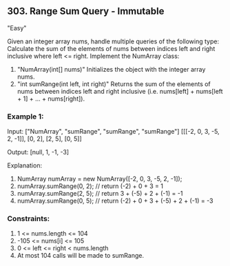 ## 303. Range Sum Query - Immutable
"Easy" 

Given an integer array nums, handle multiple queries of the following type:
Calculate the sum of the elements of nums between indices left and right inclusive where left <= right.
Implement the NumArray class:
1. "NumArray(int[] nums)" Initializes the object with the integer array nums.
2. "int sumRange(int left, int right)" Returns the sum of the elements of nums between indices left and right inclusive (i.e. nums[left] + nums[left + 1] + ... + nums[right]).
 

### Example 1:

Input: ["NumArray", "sumRange", "sumRange", "sumRange"] [[[-2, 0, 3, -5, 2, -1]], [0, 2], [2, 5], [0, 5]]

Output: [null, 1, -1, -3]

Explanation: 
1. NumArray numArray = new NumArray([-2, 0, 3, -5, 2, -1]);
2. numArray.sumRange(0, 2); // return (-2) + 0 + 3 = 1
3. numArray.sumRange(2, 5); // return 3 + (-5) + 2 + (-1) = -1
4. numArray.sumRange(0, 5); // return (-2) + 0 + 3 + (-5) + 2 + (-1) = -3
 
### Constraints:
1. 1 <= nums.length <= 104
2. -105 <= nums[i] <= 105
3. 0 <= left <= right < nums.length
4. At most 104 calls will be made to sumRange.
